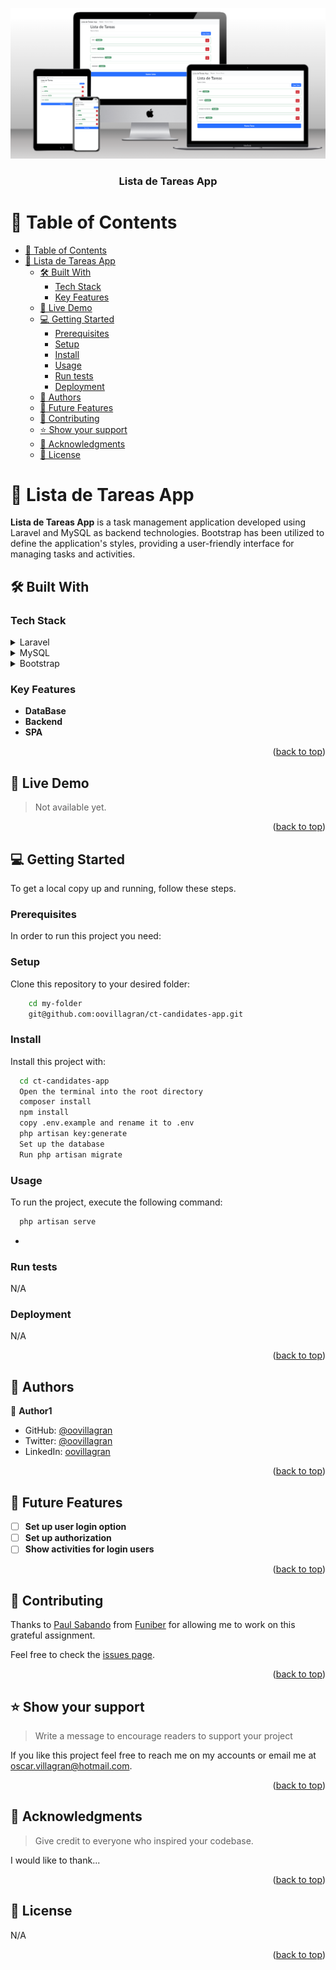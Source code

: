<a name="readme-top"></a>

<div align="center">
  <img src="./public/images/readme-logo.png" alt="logo" width="auto"  height="auto" />
  <br/>

  <h3><b>Lista de Tareas App</b></h3>

</div>

<!-- TABLE OF CONTENTS -->

# 📗 Table of Contents

- [📗 Table of Contents](#-table-of-contents)
- [📖 Lista de Tareas App ](#-lista-de-tareas-app-)
  - [🛠 Built With ](#-built-with-)
    - [Tech Stack ](#tech-stack-)
    - [Key Features ](#key-features-)
  - [🚀 Live Demo ](#-live-demo-)
  - [💻 Getting Started ](#-getting-started-)
    - [Prerequisites](#prerequisites)
    - [Setup](#setup)
    - [Install](#install)
    - [Usage](#usage)
    - [Run tests](#run-tests)
    - [Deployment](#deployment)
  - [👥 Authors ](#-authors-)
  - [🔭 Future Features ](#-future-features-)
  - [🤝 Contributing ](#-contributing-)
  - [⭐️ Show your support ](#️-show-your-support-)
  - [🙏 Acknowledgments ](#-acknowledgments-)
  - [📝 License ](#-license-)

<!-- PROJECT DESCRIPTION -->

# 📖 Lista de Tareas App <a name="about-project"></a>

**Lista de Tareas App** is a task management application developed using Laravel and MySQL as backend technologies. Bootstrap has been utilized to define the application's styles, providing a user-friendly interface for managing tasks and activities.

## 🛠 Built With <a name="built-with"></a>

### Tech Stack <a name="tech-stack"></a>


<details>
  <summary>Laravel</summary>
  <ul>
    <li><a href="https://laravel.com/docs/10.x/readme">Laravel</a></li>
  </ul>
</details>

<details>
  <summary>MySQL</summary>
  <ul>
    <li><a href="https://www.mysql.com/">MySQL</a></li>
  </ul>
</details>

<details>
<summary>Bootstrap</summary>
  <ul>
    <li><a href="https://getbootstrap.com/">Bootstrap</a></li>
  </ul>
</details>

<!-- Features -->

### Key Features <a name="key-features"></a>

- **DataBase**
- **Backend**
- **SPA**

<p align="right">(<a href="#readme-top">back to top</a>)</p>

<!-- LIVE DEMO -->

## 🚀 Live Demo <a name="live-demo"></a>

> Not available yet.


<p align="right">(<a href="#readme-top">back to top</a>)</p>

<!-- GETTING STARTED -->

## 💻 Getting Started <a name="getting-started"></a>

To get a local copy up and running, follow these steps.

### Prerequisites

In order to run this project you need:

<!--
Example command:

```sh
 gem install rails
```
 -->

### Setup

Clone this repository to your desired folder:

```sh
    cd my-folder
    git@github.com:oovillagran/ct-candidates-app.git
```

### Install

Install this project with:



```sh
  cd ct-candidates-app
  Open the terminal into the root directory
  composer install
  npm install
  copy .env.example and rename it to .env
  php artisan key:generate
  Set up the database
  Run php artisan migrate
```

### Usage

To run the project, execute the following command:


```sh
  php artisan serve
```
-

### Run tests

N/A

### Deployment

N/A


<p align="right">(<a href="#readme-top">back to top</a>)</p>

<!-- AUTHORS -->

## 👥 Authors <a name="authors"></a>


👤 **Author1**

- GitHub: [@oovillagran](https://github.com/oovillagran)
- Twitter: [@oovillagran](https://twitter.com/oovillagran)
- LinkedIn: [oovillagran](https://linkedin.com/in/oovillagran)



<p align="right">(<a href="#readme-top">back to top</a>)</p>

<!-- FUTURE FEATURES -->

## 🔭 Future Features <a name="future-features"></a>

- [ ] **Set up user login option**
- [ ] **Set up authorization**
- [ ] **Show activities for login users**

<p align="right">(<a href="#readme-top">back to top</a>)</p>

<!-- CONTRIBUTING -->

## 🤝 Contributing <a name="contributing"></a>

Thanks to [Paul Sabando](https://github.com/pspaulus) from [Funiber](www.funiber.org) for allowing me to work on this grateful assignment.

Feel free to check the [issues page](../../issues/).

<p align="right">(<a href="#readme-top">back to top</a>)</p>

<!-- SUPPORT -->

## ⭐️ Show your support <a name="support"></a>

> Write a message to encourage readers to support your project

If you like this project feel free to reach me on my accounts or email me at oscar.villagran@hotmail.com.

<p align="right">(<a href="#readme-top">back to top</a>)</p>

<!-- ACKNOWLEDGEMENTS -->

## 🙏 Acknowledgments <a name="acknowledgements"></a>

> Give credit to everyone who inspired your codebase.

I would like to thank...

<p align="right">(<a href="#readme-top">back to top</a>)</p>


<!-- LICENSE -->

## 📝 License <a name="license"></a>

N/A

<p align="right">(<a href="#readme-top">back to top</a>)</p>